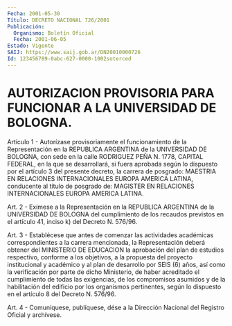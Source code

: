 ```yaml
---
Fecha: 2001-05-30
Título: DECRETO NACIONAL 726/2001
Publicación:
  Organismo: Boletín Oficial
  Fecha: 2001-06-05
Estado: Vigente
SAIJ: https://www.saij.gob.ar/DN20010000726
Id: 123456789-0abc-627-0000-1002soterced
---
```

# AUTORIZACION PROVISORIA PARA FUNCIONAR A LA UNIVERSIDAD DE BOLOGNA.

<a id="1"></a>
Artículo  1  - Autorízase provisoriamente el funcionamiento  de  la Representación  en  la  REPUBLICA  ARGENTINA  de la UNIVERSIDAD DE BOLOGNA,  con  sede  en  la  calle  RODRIGUEZ PEÑA N. 1778,  CAPITAL FEDERAL, en la que se desarrollará, si  fuera aprobada según lo dispuesto  por  el  artículo 3 del presente decreto,  la  carrera de posgrado: MAESTRIA  EN  RELACIONES  INTERNACIONALES EUROPA AMERICA LATINA, conducente al título de posgrado de: MAGISTER EN RELACIONES INTERNACIONALES EUROPA AMERICA LATINA.

<a id="2"></a>
Art. 2 - Exímese a la Representación en  la  REPUBLICA ARGENTINA de la  UNIVERSIDAD  DE  BOLOGNA  del  cumplimiento  de   los  recaudos previstos  en  el  artículo  41,  inciso  k) del Decreto N. 576/96.

<a id="3"></a>
Art.  3  -  Establécese  que  antes  de  comenzar  las  actividades académicas correspondientes a la carrera mencionada, la Representación deberá obtener del MINISTERIO DE EDUCACION  la aprobación del plan de estudios respectivo, conforme a los objetivos, a la  propuesta  del proyecto institucional y académico y al plan de desarrollo por SEIS (6) años, así como la verificación por parte de dicho Ministerio, de haber acreditado el cumplimiento de todas las exigencias, de los  compromisos  asumidos y de la habilitación del edificio por los organismos pertinentes,  según  lo dispuesto en el artículo 8 del Decreto N. 576/96.

<a id="4"></a>
Art. 4 - Comuníquese, publíquese, dése a la Dirección  Nacional del Registro Oficial y archívese.